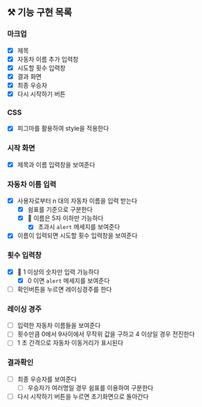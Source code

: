 ## ⚒️ 기능 구현 목록

### 마크업

- [x] 제목
- [x] 자동차 이름 추가 입력창
- [x] 시도할 횟수 입력창
- [x] 결과 화면
- [x] 최종 우승자
- [x] 다시 시작하기 버튼

### CSS

- [x] 피그마를 활용하여 style을 적용한다

### 시작 화면

- [x] 제목과 이름 입력창을 보여준다

### 자동차 이름 입력

- [x] 사용자로부터 n 대의 자동차 이름을 입력 받는다
  - [x] 쉼표를 기준으로 구분한다
  - [x] 🚦 이름은 5자 이하만 가능하다
    - [x] 초과시 `alert` 메세지를 보여준다
- [x] 이름이 입력되면 시도할 횟수 입력창을 보여준다

### 횟수 입력창

- [x] 🚦 1 이상의 숫자만 입력 가능하다
  - [x] 0 이면 `alert` 메세지를 보여준다
- [ ] 확인버튼을 누르면 레이싱경주를 한다

### 레이싱 경주

- [ ] 입력한 자동차 이름들을 보여준다
- [ ] 횟수만큼 0에서 9사이에서 무작위 값을 구하고 4 이상일 경우 전진한다
- [ ] 1 초 간격으로 자동차 이동거리가 표시된다

### 결과확인

- [ ] 최종 우승자를 보여준다
  - [ ] 우승자가 여러명일 경우 쉼표를 이용하여 구분한다
- [ ] 다시 시작하기 버튼을 누르면 초기화면으로 돌아간다

